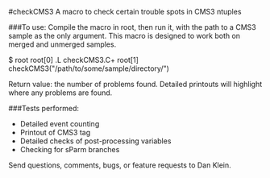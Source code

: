#checkCMS3
A macro to check certain trouble spots in CMS3 ntuples

###To use:
Compile the macro in root, then run it, with the path to a CMS3 sample as the only argument.
This macro is designed to work both on merged and unmerged samples.

$ root
root[0] .L checkCMS3.C+
root[1] checkCMS3("/path/to/some/sample/directory/")

Return value: the number of problems found.
Detailed printouts will highlight where any problems are found.

###Tests performed:
  - Detailed event counting
  - Printout of CMS3 tag
  - Detailed checks of post-processing variables
  - Checking for sParm branches

Send questions, comments, bugs, or feature requests to Dan Klein.
